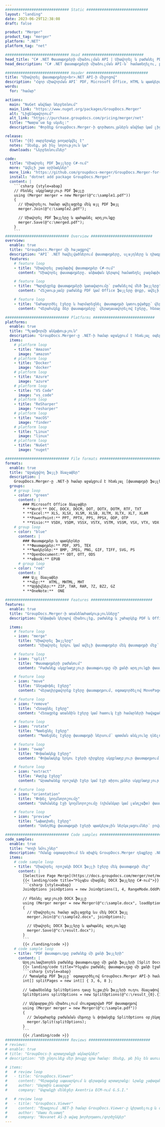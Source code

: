 ```yaml
---
############################# Static ############################
layout: "landing"
date: 2023-06-29T12:38:08
draft: false

product: "Merger"
product_tag: "merger"
platform: ".NET"
platform_tag: "net"

############################# Head ############################
head_title: "C# .NET Փաստաթղթերի միաձուլման API | Միավորել և բաժանել PDF Word Excel EPUB-ը"
head_description: "C# .NET փաստաթղթերի միաձուլման API-ն՝ համատեղելու, բաժանելու, փոխանակելու կամ հեռացնելու փաստաթղթերի էջերը PDF, Microsoft Word, Excel, շնորհանդեսներ, Visio և պատկերի ձևաչափերից:"

############################# Header ############################
title: "Միավորել փաստաթղթերը<br>.NET API-ի միջոցով"
description: "Հզոր միավորման API՝ PDF, Microsoft Office, HTML և պատկերային ֆայլեր շահարկելու համար:"
words:
  for: "համար"

actions:
  main: "NuGet անվճար ներբեռնում"
  main_link: "https://www.nuget.org/packages/GroupDocs.Merger"
  alt: "Լիցենզավորում"
  alt_link: "https://purchase.groupdocs.com/pricing/merger/net"
  title: "Պատրա՞ստ եք սկսել:"
  description: "Փորձեք GroupDocs.Merger-ի գործառույթներն անվճար կամ լիցենզիա պահանջեք"

release:
  title: "{0} տարբերակը թողարկվել է"
  notes: "Տեսեք, թե ինչ նորություն կա"
  downloads: "Ներբեռնումներ"

code:
  title: "Միավորել PDF ֆայլերը C#-ում"
  more: "Ավելի շատ օրինակներ"
  more_link: "https://github.com/groupdocs-merger/GroupDocs.Merger-for-.NET"
  install: "dotnet add package GroupDocs.Merger"
  content: |
    ```csharp {style=abap}   
    // Բեռնել սկզբնաղբյուր PDF ֆայլը
    using (Merger merger = new Merger(@"c:\sample1.pdf"))
    {
      // Միավորելու համար ավելացրեք մեկ այլ PDF ֆայլ
      merger.Join(@"c:\sample2.pdf");

      // Միավորել PDF ֆայլերը և պահպանել արդյունքը
      merger.Save(@"c:\merged.pdf");
    }
    ```
############################# Overview ############################
overview:
  enable: true
  title: "GroupDocs.Merger մի հայացքով"
  description: "API՝ .NET հավելվածներում փաստաթղթերը, սլայդները և դիագրամները միավորելու, բաժանելու, փոխանակելու, կտրելու կամ հեռացնելու համար"
  features:
    # feature loop
    - title: "Միավորել բազմաթիվ փաստաթղթեր C#-ում"
      content: "Միավորել փաստաթղթերը. անխափան կերպով համատեղել բազմաթիվ PDF և Office ֆայլեր մեկ փաստաթղթի մեջ՝ տարբեր ձևաչափերի աջակցությամբ: GroupDocs.Merger-ը .NET-ի համար ապահովում է փաստաթղթերի միաձուլումը արագ և առանց դժվարությունների:"

    # feature loop
    - title: "Պարզեցրեք փաստաթղթերի կառավարումը` բաժանելով մեծ ֆայլերը"
      content: "Հեշտությամբ բաժանեք PDF կամ Office ֆայլերը փոքր, ավելի կառավարելի մասերի: GroupDocs.Merger-ը .NET-ի համար թույլ է տալիս բաժանել փաստաթղթերը՝ հիմնվելով որոշակի էջերի, տիրույթների վրա կամ նույնիսկ առանց ջանքերի հանել առանձին էջեր:"

    # feature loop
    - title: "Շահագործել էջերը և հարմարեցնել փաստաթղթի կառուցվածքը՝ վերադասավորել, փոխանակել կամ հեռացնել"
      content: "Վերահսկեք ձեր փաստաթղթերը՝ վերադասավորելով էջերը, հեռացնելով անցանկալի էջերը կամ ավելացնելով նորերը: GroupDocs.Merger-ը .NET-ի համար թույլ է տալիս կառավարել փաստաթղթերի կառուցվածքը՝ թույլ տալով հարմարեցնել և հարմարեցնել ձեր ֆայլերը՝ ըստ ձեր հատուկ կարիքների:"

############################# Platforms ############################
platforms:
  enable: true
  title: "Պլատֆորմի անկախություն"
  description: "GroupDocs.Merger-ը .NET-ի համար աջակցում է հետևյալ օպերացիոն համակարգերին, շրջանակներին և փաթեթների կառավարիչներին"
  items:
    # platform loop
    - title: "Amazon"
      image: "amazon"
    # platform loop
    - title: "Docker"
      image: "docker"
    # platform loop
    - title: "Azure"
      image: "azure"
    # platform loop
    - title: "VS Code"
      image: "vs_code"
    # platform loop
    - title: "ReSharper"
      image: "resharper"
    # platform loop
    - title: "macOS"
      image: "finder"
    # platform loop
    - title: "Linux"
      image: "linux"
    # platform loop
    - title: "NuGet"
      image: "nuget"

############################# File formats ############################
formats:
  enable: true
  title: "Աջակցվող ֆայլի ձևաչափեր"
  description: |
    GroupDocs.Merger-ը .NET-ի համար աջակցում է հետևյալ [փաստաթղթի ֆայլերի ձևաչափերով](https://docs.groupdocs.com/merger/net/supported-document-formats/) գործողություններին :
  groups:
    # group loop
    - color: "green"
      content: |
        ### Microsoft Office ձևաչափեր
        * **Word:** DOC, DOCX, DOCM, DOT, DOTX, DOTM, RTF, TXT
        * **Excel:** XLS, XLSX, XLSM, XLSB, XLTM, XLTX, XLT, XLAM
        * **PowerPoint:** PPT, PPTX, PPS, PPSX, ODP, OTP
        * **Visio:** VSDX, VSDM, VSSX, VSTX, VSTM, VSSM, VSX, VTX, VDX
    # group loop
    - color: "blue"
      content: |
        ### Փաստաթղթեր և պատկերներ
        * **Փաստաթղթեր:** PDF, XPS, TEX
        * **Պատկերներ:** BMP, JPEG, PNG, GIF, TIFF, SVG, PS
        * **OpenDocument:** ODT, OTT, ODS
        * **eBook:** EPUB
      # group loop
    - color: "red"
      content: |
        ### Այլ ձևաչափեր
        * **Վեբ:**  HTML, MHTML, MHT
        * **Արխիվներ:** ZIP, TAR, RAR, 7Z, BZ2, GZ
        * **OneNote:**  ONE

############################# Features ############################
features:
  enable: true
  title: "GroupDocs.Merger-ի առանձնահատկությունները"
  description: "Անխափան կերպով միաձուլեք, բաժանեք և շահարկեք PDF և Office փաստաթղթերը"

  items:
    # feature loop
    - icon: "merge"
      title: "Միավորել ֆայլերը"
      content: "Միավորել երկու կամ ավելի փաստաթղթեր մեկ փաստաթղթի մեջ՝ միաձուլելով որոշակի էջեր կամ էջի տիրույթներ բազմաթիվ սկզբնաղբյուր փաստաթղթերից:"

    # feature loop
    - icon: "split"
      title: "Փաստաթղթերի բաժանում"
      content: "Բաժանեք սկզբնաղբյուր փաստաթուղթը մի քանի արդյունքի փաստաթղթերի, օգտագործելով բաժանման գործողությունը:"

    # feature loop
    - icon: "move"
      title: "Տեղափոխել էջերը"
      content: "Վերադիրքավորեք էջերը փաստաթղթում, օգտագործելով MovePage ֆունկցիան:"

    # feature loop
    - icon: "remove"
      title: "Հեռացնել էջերը"
      content: "Հեռացրեք առանձին էջերը կամ հատուկ էջի համարների հավաքածուն սկզբնաղբյուր փաստաթղթից:"

    # feature loop
    - icon: "rotate"
      title: "Պտտեցնել էջերը"
      content: "Պտտեցնել էջերը փաստաթղթի ներսում՝ պտտման անկյունը դնելով 90, 180 կամ 270 աստիճանի, օգտագործելով RotatePages օպերացիան:"

    # feature loop
    - icon: "swap"
      title: "Փոխանակեք էջերը"
      content: "Փոխանակեք երկու էջերի դիրքերը սկզբնաղբյուր փաստաթղթում, ստեղծելով նոր փաստաթուղթ՝ փոխանակված էջի դիրքերով:"

    # feature loop
    - icon: "extract"
      title: "Քաղեք էջերը"
      content: "Արտահանեք որոշակի էջեր կամ էջի տիրույթներ սկզբնաղբյուր փաստաթղթից՝ ստեղծելով նոր փաստաթուղթ, որը պարունակում է միայն ընտրված էջերը:"

    # feature loop
    - icon: "orientation"
      title: "Փոխել կողմնորոշումը"
      content: "Սահմանեք էջի կողմնորոշումը (դիմանկար կամ լանդշաֆտ) փաստաթղթի կոնկրետ կամ բոլոր էջերի համար՝ օգտագործելով ChangeOrientation գործողությունը:"

    # feature loop
    - icon: "preview"
      title: "Նախադիտել էջերը"
      content: "Ստեղծեք փաստաթղթի էջերի պատկերային ներկայացումներ՝ բովանդակությունն ու կառուցվածքը ավելի լավ հասկանալու համար: Կատարեք բոլոր կամ պարզապես կոնկրետ էջերի նախադիտումներ:"

############################# Code samples ############################
code_samples:
  enable: true
  title: "Կոդի նմուշներ"
  description: "Ոմանք օգտագործում են տիպիկ GroupDocs.Merger դեպքերը .NET գործառնությունների համար"
  items:
    # code sample loop
    - title: "Միավորել որոշակի DOCX ֆայլի էջերը մեկ փաստաթղթի մեջ"
      content: |
        [Selective Page Merge](https://docs.groupdocs.com/merger/net/merge-pages-from-various-documents/) հատկությունը թույլ է տալիս յուրաքանչյուր ֆայլից հանել և միաձուլել միայն ցանկալի բովանդակությունը: Ահա մի օրինակ, թե ինչպես կարելի է հասնել ընտրովի էջերի միաձուլման՝ օգտագործելով C#.
        {{< landing/code title="Ինչպես միացնել DOCX ֆայլերը C#-ում">}}
        ```csharp {style=abap}   
        JoinOptions joinOptions = new JoinOptions(1, 4, RangeMode.OddPages);
        
        // Բեռնել աղբյուրի DOCX ֆայլը
        using (Merger merger = new Merger(@"c:\sample.docx", loadOptions))
        {
          // Միավորելու համար ավելացրեք ևս մեկ DOCX ֆայլ
          merger.Join(@"c:\sample2.docx", joinOptions);
          
          // Միավորել DOCX ֆայլերը և պահպանել արդյունքը
          merger.Save(@"c:\result.docx");
        }
        ```
        {{< /landing/code >}}
    # code sample loop
    - title: "PDF փաստաթուղթը բաժանեք մի քանի ֆայլերի"
      content: |
        Արդյունավետորեն բաժանեք փաստաթուղթը մի քանի ֆայլերի [Split Document](https://docs.groupdocs.com/merger/net/split-document/) հատկանիշով, որը հեշտացնում է մեծ փաստաթղթերից որոշակի բաժիններ կամ էջեր կառավարելու և հանելու գործընթացը: Այն թույլ է տալիս փաստաթղթերը բաժանել փոքր մասերի՝ տարբեր չափանիշների հիման վրա՝ ըստ էջի տիրույթի, ըստ սկզբի/վերջի էջերի, ըստ կենտ/զույգ էջերի և այլն:
        {{< landing/code title="Ինչպես բաժանել փաստաթուղթը մի քանի էջանոց փաստաթղթերի">}}
        ```csharp {style=abap}   
        // Պառակտեք PDF ֆայլը՝ օգտագործելով GroupDocs.Merger API-ի համար
        int[] splitPages = new int[] { 3, 6, 8 };
        
        // Նախաձեռնեք SplitOptions դասը ելքային ֆայլերի ուղու ձևաչափով
        SplitOptions splitOptions = new SplitOptions(@"c:\result_{0}.{1}", splitPages, SplitMode.Interval);
        
        // Ակնթարթային միաձուլում մուտքագրված PDF փաստաթղթով
        using (Merger merger = new Merger(@"c:\sample.pdf"))
        {
          // Զանգահարեք բաժանման մեթոդը և փոխանցեք SplitOptions օբյեկտը՝ ստացված փաստաթղթերը պահպանելու համար
          merger.Split(splitOptions);
        }  
        ```
        {{< /landing/code >}}
############################# Reviews ############################
# reviews:
# enable: true
# title: "GroupDocs-ի արտադրանքի ակնարկներ"
# description: "Մի ընդունեք մեր խոսքը դրա համար: Տեսեք, թե ինչ են ասում այլ մշակողները մեր API-ների մասին"

# items:
#   # review loop
#   - title: "GroupDocs.Viewer"
#     content: "Գերազանց սպասարկում և գերազանց արտադրանք: Նրանք չափազանց օգտակար և արձագանքող էին GroupDocs.Viewer-ի համար .NET-ի ներդրման գործընթացում, և չեմ կարող դրանք բավականաչափ խորհուրդ տալ:"
#     author: "Մարտին Լասարգա"
#     company: "Ապրանքի մենեջեր Axentria ECM-ում G.S.I."

#   # review loop
#   - title: "GroupDocs.Viewer"
#     content: "Ծրագրում .NET-ի համար GroupDocs.Viewer-ը կիրառելուց և օգտագործելուց հետո այն շատ լավ է աշխատում: Ես փորձարկել եմ բազմաթիվ փաստաթղթերով և մինչ այժմ այնքան լավ: Այն ամենը, ինչ ես նետել եմ դրա վրա, լավ է ստացվում և նույնքան լավ տեսք ունի, որքան PDF դիտիչում կամ MS Word-ում:"
#     author: "Մատս Ուստադ"
#     company: "Novanet AS-ի ավագ խորհրդատու/գործընկեր"
---
```

